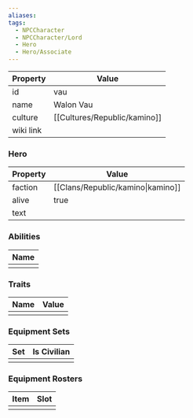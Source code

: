 ```yaml
---
aliases: 
tags:
  - NPCCharacter
  - NPCCharacter/Lord
  - Hero
  - Hero/Associate
---
```


| Property  | Value      |
| :-------- | ---------- |
| id        | vau        |
| name      | Walon Vau  |
| culture   | [[Cultures/Republic/kamino]] |
| wiki link |            |
### Hero
| Property | Value                             |
| -------- | --------------------------------- |
| faction  | [[Clans/Republic/kamino\|kamino]] |
| alive    | true                              |
| text     |                                   |

### Abilities
| Name |
| :--: |
|      |

### Traits
| Name | Value |
| ---- | ----- |
|      |       |

### Equipment Sets
| Set | Is Civilian |
| --- | ----------- |
|     |             |

### Equipment Rosters
| Item | Slot |
| ---- | ---- |
|      |      |
